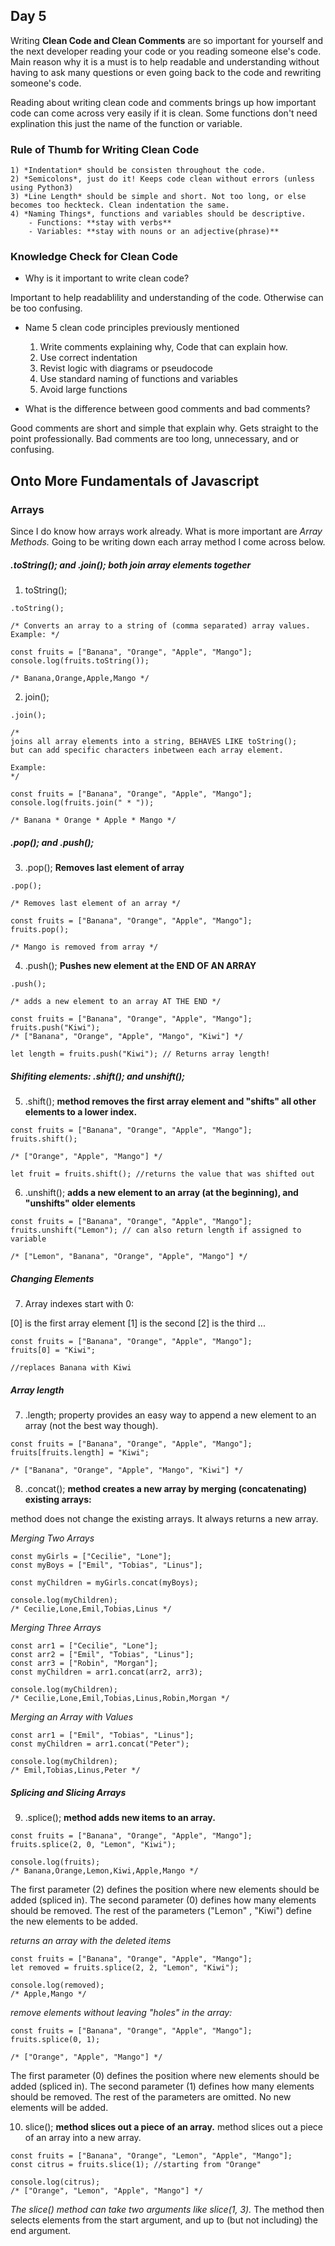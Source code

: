 ## Day 5

Writing **Clean Code and Clean Comments** are so important for yourself and the next developer reading your code or you reading someone else's code. Main reason why it is a must is to help readable and understanding without having to ask many questions or even going back to the code and rewriting someone's code.

Reading about writing clean code and comments brings up how important code can come across very easily if it is clean. Some functions don't need explination this just the name of the function or variable.

### Rule of Thumb for Writing Clean Code
    
    1) *Indentation* should be consisten throughout the code.
    2) *Semicolons*, just do it! Keeps code clean without errors (unless using Python3)
    3) *Line Length* should be simple and short. Not too long, or else becomes too heckteck. Clean indentation the same.
    4) *Naming Things*, functions and variables should be descriptive.
        - Functions: **stay with verbs**
        - Variables: **stay with nouns or an adjective(phrase)**

### Knowledge Check for Clean Code

- Why is it important to write clean code?

Important to help readablility and understanding of the code. Otherwise can be too confusing.

- Name 5 clean code principles previously mentioned

    1) Write comments explaining why, Code that can explain how.
    2) Use correct indentation
    3) Revist logic with diagrams or pseudocode
    4) Use standard naming of functions and variables
    5) Avoid large functions

- What is the difference between good comments and bad comments?

Good comments are short and simple that explain why. Gets straight to the point professionally.
Bad comments are too long, unnecessary, and or confusing.

## Onto More Fundamentals of Javascript

### Arrays
Since I do know how arrays work already. What is more important are *Array Methods.* Going to be writing down each array method I come across below.

##### .toString(); and .join(); both join array elements together

1) toString();

```
.toString(); 

/* Converts an array to a string of (comma separated) array values.
Example: */

const fruits = ["Banana", "Orange", "Apple", "Mango"];
console.log(fruits.toString());

/* Banana,Orange,Apple,Mango */
```

2) join();

```
.join();

/* 
joins all array elements into a string, BEHAVES LIKE toString();
but can add specific characters inbetween each array element.

Example:
*/

const fruits = ["Banana", "Orange", "Apple", "Mango"];
console.log(fruits.join(" * "));

/* Banana * Orange * Apple * Mango */

```

##### .pop(); and .push();

3) .pop();
**Removes last element of array**

```
.pop();

/* Removes last element of an array */

const fruits = ["Banana", "Orange", "Apple", "Mango"];
fruits.pop();

/* Mango is removed from array */
```

4) .push();
**Pushes new element at the END OF AN ARRAY**

```
.push();

/* adds a new element to an array AT THE END */

const fruits = ["Banana", "Orange", "Apple", "Mango"];
fruits.push("Kiwi");
/* ["Banana", "Orange", "Apple", "Mango", "Kiwi"] */

let length = fruits.push("Kiwi"); // Returns array length!
```

##### Shifiting elements: .shift(); and unshift();

5) .shift();
**method removes the first array element and "shifts" all other elements to a lower index.**
```
const fruits = ["Banana", "Orange", "Apple", "Mango"];
fruits.shift();

/* ["Orange", "Apple", "Mango"] */

let fruit = fruits.shift(); //returns the value that was shifted out
```
6) .unshift();
**adds a new element to an array (at the beginning), and "unshifts" older elements**
```
const fruits = ["Banana", "Orange", "Apple", "Mango"];
fruits.unshift("Lemon"); // can also return length if assigned to variable

/* ["Lemon", "Banana", "Orange", "Apple", "Mango"] */
```

##### Changing Elements

7) Array indexes start with 0:

[0] is the first array element
[1] is the second
[2] is the third ...

```
const fruits = ["Banana", "Orange", "Apple", "Mango"];
fruits[0] = "Kiwi";

//replaces Banana with Kiwi
```

##### Array length

7) .length;
property provides an easy way to append a new element to an array (not the best way though).

```
const fruits = ["Banana", "Orange", "Apple", "Mango"];
fruits[fruits.length] = "Kiwi";

/* ["Banana", "Orange", "Apple", "Mango", "Kiwi"] */
```

8) .concat();
**method creates a new array by merging (concatenating) existing arrays:**

method does not change the existing arrays. It always returns a new array.

*Merging Two Arrays*
```
const myGirls = ["Cecilie", "Lone"];
const myBoys = ["Emil", "Tobias", "Linus"];

const myChildren = myGirls.concat(myBoys);

console.log(myChildren);
/* Cecilie,Lone,Emil,Tobias,Linus */
```

*Merging Three Arrays*
```
const arr1 = ["Cecilie", "Lone"];
const arr2 = ["Emil", "Tobias", "Linus"];
const arr3 = ["Robin", "Morgan"];
const myChildren = arr1.concat(arr2, arr3);

console.log(myChildren);
/* Cecilie,Lone,Emil,Tobias,Linus,Robin,Morgan */
```

*Merging an Array with Values*
```
const arr1 = ["Emil", "Tobias", "Linus"];
const myChildren = arr1.concat("Peter"); 

console.log(myChildren);
/* Emil,Tobias,Linus,Peter */
```

##### Splicing and Slicing Arrays

9) .splice();
**method adds new items to an array.**
```
const fruits = ["Banana", "Orange", "Apple", "Mango"];
fruits.splice(2, 0, "Lemon", "Kiwi");

console.log(fruits);
/* Banana,Orange,Lemon,Kiwi,Apple,Mango */
```
The first parameter (2) defines the position where new elements should be added (spliced in).
The second parameter (0) defines how many elements should be removed.
The rest of the parameters ("Lemon" , "Kiwi") define the new elements to be added.

*returns an array with the deleted items*
```
const fruits = ["Banana", "Orange", "Apple", "Mango"];
let removed = fruits.splice(2, 2, "Lemon", "Kiwi");

console.log(removed);
/* Apple,Mango */
```

*remove elements without leaving "holes" in the array:*
```
const fruits = ["Banana", "Orange", "Apple", "Mango"];
fruits.splice(0, 1);

/* ["Orange", "Apple", "Mango"] */
```
The first parameter (0) defines the position where new elements should be added (spliced in).
The second parameter (1) defines how many elements should be removed.
The rest of the parameters are omitted. No new elements will be added.


10) slice();
**method slices out a piece of an array.**
method slices out a piece of an array into a new array.

```
const fruits = ["Banana", "Orange", "Lemon", "Apple", "Mango"];
const citrus = fruits.slice(1); //starting from "Orange"

console.log(citrus);
/* ["Orange", "Lemon", "Apple", "Mango"] */
```
*The slice() method can take two arguments like slice(1, 3).*
The method then selects elements from the start argument, and up to (but not including) the end argument.
